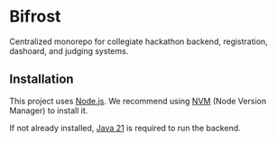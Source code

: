 # Bifrost

Centralized monorepo for collegiate hackathon backend, registration, dashoard, and judging systems.

## Installation 

This project uses [Node.js](https://nodejs.org/en). We recommend using [NVM](https://nodejs.org/en/download/package-manager/) (Node Version Manager) to install it.

If not already installed, [Java 21](https://www.java.com/en/download/) is required to run the backend.
